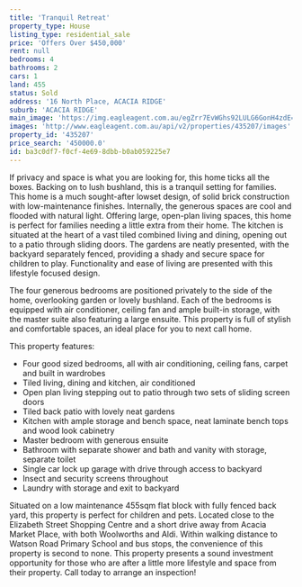 ```yaml
---
title: 'Tranquil Retreat'
property_type: House
listing_type: residential_sale
price: 'Offers Over $450,000'
rent: null
bedrooms: 4
bathrooms: 2
cars: 1
land: 455
status: Sold
address: '16 North Place, ACACIA RIDGE'
suburb: 'ACACIA RIDGE'
main_image: 'https://img.eagleagent.com.au/egZrr7EvWGhs92LULG6GonH4zdE=/1280x854/smart/https://s3-us-west-2.amazonaws.com/eagleagent-orig/images/6821716/127343954-image-M.jpg'
images: 'http://www.eagleagent.com.au/api/v2/properties/435207/images'
property_id: '435207'
price_search: '450000.0'
id: ba3c0df7-f0cf-4e69-8dbb-b0ab059225e7
---
```

If privacy and space is what you are looking for, this home ticks all the boxes. Backing on to lush bushland, this is a tranquil setting for families. This home is a much sought-after lowset design, of solid brick construction with low-maintenance finishes. Internally, the generous spaces are cool and flooded with natural light. Offering large, open-plan living spaces, this home is perfect for families needing a little extra from their home. The kitchen is situated at the heart of a vast tiled combined living and dining, opening out to a patio through sliding doors. The gardens are neatly presented, with the backyard separately fenced, providing a shady and secure space for children to play. Functionality and ease of living are presented with this lifestyle focused design.

The four generous bedrooms are positioned privately to the side of the home, overlooking garden or lovely bushland. Each of the bedrooms is equipped with air conditioner, ceiling fan and ample built-in storage, with the master suite also featuring a large ensuite. This property is full of stylish and comfortable spaces, an ideal place for you to next call home.

This property features:

*  Four good sized bedrooms, all with air conditioning, ceiling fans, carpet and built in wardrobes
*  Tiled living, dining and kitchen, air conditioned
*  Open plan living stepping out to patio through two sets of sliding screen doors
*  Tiled back patio with lovely neat gardens
*  Kitchen with ample storage and bench space, neat laminate bench tops and wood look cabinetry
*  Master bedroom with generous ensuite
*  Bathroom with separate shower and bath and vanity with storage, separate toilet
*  Single car lock up garage with drive through access to backyard
*  Insect and security screens throughout
*  Laundry with storage and exit to backyard

Situated on a low maintenance 455sqm flat block with fully fenced back yard, this property is perfect for children and pets. Located close to the Elizabeth Street Shopping Centre and a short drive away from Acacia Market Place, with both Woolworths and Aldi. Within walking distance to Watson Road Primary School and bus stops, the convenience of this property is second to none. This property presents a sound investment opportunity for those who are after a little more lifestyle and space from their property. Call today to arrange an inspection!